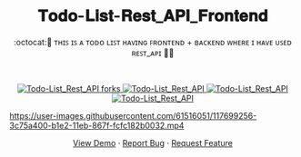 
 <h1 align="center">𝐓𝐨𝐝𝐨-𝐋𝐢𝐬𝐭-𝐑𝐞𝐬𝐭_𝐀𝐏𝐈_𝐅𝐫𝐨𝐧𝐭𝐞𝐧𝐝</h1>
<p align="center">
:octocat:🌟 ᴛʜɪꜱ ɪꜱ ᴀ ᴛᴏᴅᴏ ʟɪꜱᴛ ʜᴀᴠɪɴɢ ꜰʀᴏɴᴛᴇɴᴅ + ʙᴀᴄᴋᴇɴᴅ ᴡʜᴇʀᴇ ɪ ʜᴀᴠᴇ ᴜꜱᴇᴅ ʀᴇꜱᴛ_ᴀᴘɪ 🎯🚀<p><br>
<a href="https://github.com/ashish2030/Todo-List_Rest_API_Frontend/fork" target="blank">


<p align="center">
   <img src="https://img.shields.io/github/forks/ashish2030/Todo-List_Rest_API_Frontend?style=flat-square" alt="Todo-List_Rest_API forks"/>
</a>
<a href="https://github.com/ashish2030/Todo-List_Rest_API_Frontend/stargazers" target="blank">
<img src="https://img.shields.io/github/stars/ashish2030/Todo-List_Rest_API_Frontend?style=flat-square" alt="Todo-List_Rest_API"/>
</a>
<a href="https://github.com/ashish2030/Todo-List_Rest_API_Frontend/issues" target="blank">
<img src="https://img.shields.io/github/issues/ashish2030/Todo-List_Rest_API_Frontend?style=flat-square" alt="Todo-List_Rest_API"/>
</a>
<a href="https://github.com/ashish2030/Todo-List_Rest_API_Frontend/pulls" target="blank">
<img src="https://img.shields.io/github/issues-pr/ashish2030/Todo-List_Rest_API_Frontend?style=flat-square" alt="Todo-List_Rest_API"/>
</a>
  </p>
  
https://user-images.githubusercontent.com/61516051/117699256-3c75a400-b1e2-11eb-867f-fcfc182b0032.mp4


<p align="center">
    <a href="https://github.com/Ashish2030/Todo-List_Rest_API_Frontend/tree/main/Todo-List_Rest_API_Frontend" target="blank">View Demo</a>
    ·
    <a href="https://github.com/ashish2030/Todo-List_Rest_API_Frontend/issues/new/choose">Report Bug</a>
    ·
    <a href="https://github.com/ashish2030/Todo-List_Rest_API_Frontend/issues/new/choose">Request Feature</a>
</p>


